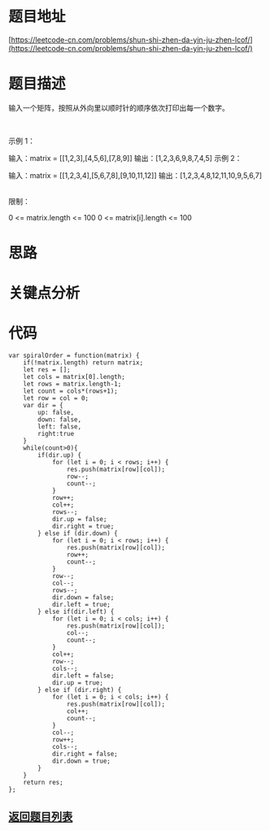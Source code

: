 # 题目地址

[https://leetcode-cn.com/problems/shun-shi-zhen-da-yin-ju-zhen-lcof/](https://leetcode-cn.com/problems/shun-shi-zhen-da-yin-ju-zhen-lcof/)

# 题目描述
输入一个矩阵，按照从外向里以顺时针的顺序依次打印出每一个数字。

 

示例 1：

输入：matrix = [[1,2,3],[4,5,6],[7,8,9]]
输出：[1,2,3,6,9,8,7,4,5]
示例 2：

输入：matrix = [[1,2,3,4],[5,6,7,8],[9,10,11,12]]
输出：[1,2,3,4,8,12,11,10,9,5,6,7]
 

限制：

0 <= matrix.length <= 100
0 <= matrix[i].length <= 100


# 思路

# 关键点分析

# 代码
    var spiralOrder = function(matrix) {
        if(!matrix.length) return matrix;
        let res = [];
        let cols = matrix[0].length;
        let rows = matrix.length-1;
        let count = cols*(rows+1);
        let row = col = 0;
        var dir = {
            up: false,
            down: false,
            left: false,
            right:true
        }
        while(count>0){
            if(dir.up) {
                for (let i = 0; i < rows; i++) {
                    res.push(matrix[row][col]);
                    row--;
                    count--;
                }
                row++;
                col++;
                rows--;
                dir.up = false;
                dir.right = true;
            } else if (dir.down) {
                for (let i = 0; i < rows; i++) {
                    res.push(matrix[row][col]);
                    row++;
                    count--;
                }
                row--;
                col--;
                rows--;
                dir.down = false;
                dir.left = true;
            } else if(dir.left) {
                for (let i = 0; i < cols; i++) {
                    res.push(matrix[row][col]);
                    col--;
                    count--;
                }
                col++;
                row--;
                cols--;
                dir.left = false;
                dir.up = true;
            } else if (dir.right) {
                for (let i = 0; i < cols; i++) {
                    res.push(matrix[row][col]);
                    col++;
                    count--;
                }
                col--;
                row++;
                cols--;
                dir.right = false;
                dir.down = true;
            }
        }
        return res;
    };
## [返回题目列表](../../README.md)